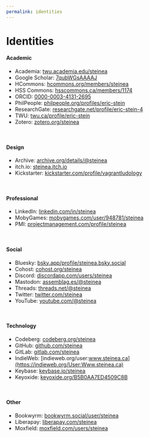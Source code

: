 ```yaml
---
permalink: identities
---
```


# Identities

#### Academic

* Academia: [twu.academia.edu/steinea](https://twu.academia.edu/steinea)  
* Google Scholar: [7qubWGsAAAAJ](https://scholar.google.com/citations?view_op=list_works&hl=en&hl=en&user=7qubWGsAAAAJ&sortby=pubdate)  
* HCommons: [hcommons.org/members/steinea](https://hcommons.org/members/steinea/)  
* HSS Commons: [hsscommons.ca/members/1174](https://hsscommons.ca/members/1174/)
* ORCID: [0000-0003-4131-2695](https://orcid.org/0000-0003-4131-2695) 
* PhilPeople: [philpeople.org/profiles/eric-stein](https://philpeople.org/profiles/eric-stein)  
* ResearchGate: [researchgate.net/profile/eric-stein-4](https://www.researchgate.net/profile/Eric-Stein-4)  
* TWU: [twu.ca/profile/eric-stein](https://www.twu.ca/profile/eric-stein)  
* Zotero: [zotero.org/steinea](https://www.zotero.org/steinea)

<br>

#### Design

* Archive: [archive.org/details/@steinea](https://archive.org/details/@steinea)  
* itch.io: [steinea.itch.io](https://steinea.itch.io) 
* Kickstarter: [kickstarter.com/profile/vagrantludology](https://www.kickstarter.com/profile/vagrantludology/created)  

<br>

#### Professional
- LinkedIn: [linkedin.com/in/steinea](https://www.linkedin.com/in/steinea/)  
- MobyGames: [mobygames.com/user/948781/steinea](https://www.mobygames.com/user/948781/steinea/)
- PMI: [projectmanagement.com/profile/steinea](https://www.projectmanagement.com/profile/steinea) 

<br>

#### Social

* Bluesky: [bsky.app/profile/steinea.bsky.social](https://bsky.app/profile/steinea.bsky.social)  
* Cohost: [cohost.org/steinea](https://cohost.org/steinea) 
* Discord: [discordapp.com/users/steinea](https://discordapp.com/users/steinea)  
* Mastodon: [assemblag.es/@steinea](https://assemblag.es/@steinea)  
* Threads: [threads.net/@steinea](https://www.threads.net/@steinea)  
* Twitter: [twitter.com/steinea](https://twitter.com/steinea) 
* YouTube: [youtube.com/@steinea](https://www.youtube.com/@steinea) 

<br>

#### Technology

* Codeberg: [codeberg.org/steinea](https://codeberg.org/steinea)  
* GitHub: [github.com/steinea](https://github.com/steinea)  
* GitLab: [gitlab.com/steinea](https://gitlab.com/steinea)  
* IndieWeb: [indieweb.org/user:www.steinea.ca](https://indieweb.org/User:Www.steinea.ca) 
* Keybase: [keybase.io/steinea](https://keybase.io/steinea/)  
* Keyoxide: [keyoxide.org/B5B0AA7ED4509C8B](https://keyoxide.org/B5B0AA7ED4509C8B) 

<br>

#### Other

- Bookwyrm: [bookwyrm.social/user/steinea](https://bookwyrm.social/user/steinea/books)  
- Liberapay: [liberapay.com/steinea](https://liberapay.com/steinea/)  
- Moxfield: [moxfield.com/users/steinea](https://www.moxfield.com/users/steinea)  

